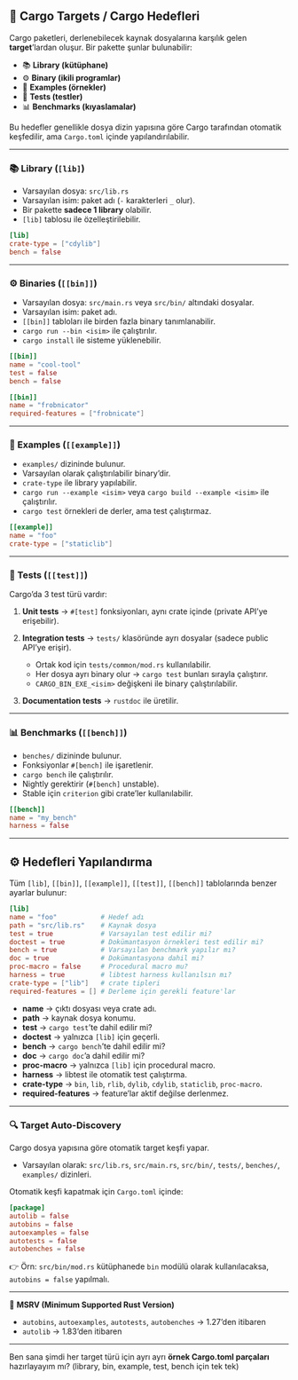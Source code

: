 ## 🎯 Cargo Targets / Cargo Hedefleri

Cargo paketleri, derlenebilecek kaynak dosyalarına karşılık gelen **target**’lardan oluşur. Bir pakette şunlar bulunabilir:

* 📚 **Library (kütüphane)**
* ⚙️ **Binary (ikili programlar)**
* 📝 **Examples (örnekler)**
* 🧪 **Tests (testler)**
* 📊 **Benchmarks (kıyaslamalar)**

Bu hedefler genellikle dosya dizin yapısına göre Cargo tarafından otomatik keşfedilir, ama `Cargo.toml` içinde yapılandırılabilir.

---

### 📚 Library (`[lib]`)

* Varsayılan dosya: `src/lib.rs`
* Varsayılan isim: paket adı (`-` karakterleri `_` olur).
* Bir pakette **sadece 1 library** olabilir.
* `[lib]` tablosu ile özelleştirilebilir.

```toml
[lib]
crate-type = ["cdylib"]
bench = false
```

---

### ⚙️ Binaries (`[[bin]]`)

* Varsayılan dosya: `src/main.rs` veya `src/bin/` altındaki dosyalar.
* Varsayılan isim: paket adı.
* `[[bin]]` tabloları ile birden fazla binary tanımlanabilir.
* `cargo run --bin <isim>` ile çalıştırılır.
* `cargo install` ile sisteme yüklenebilir.

```toml
[[bin]]
name = "cool-tool"
test = false
bench = false

[[bin]]
name = "frobnicator"
required-features = ["frobnicate"]
```

---

### 📝 Examples (`[[example]]`)

* `examples/` dizininde bulunur.
* Varsayılan olarak çalıştırılabilir binary’dir.
* `crate-type` ile library yapılabilir.
* `cargo run --example <isim>` veya `cargo build --example <isim>` ile çalıştırılır.
* `cargo test` örnekleri de derler, ama test çalıştırmaz.

```toml
[[example]]
name = "foo"
crate-type = ["staticlib"]
```

---

### 🧪 Tests (`[[test]]`)

Cargo’da 3 test türü vardır:

1. **Unit tests** → `#[test]` fonksiyonları, aynı crate içinde (private API’ye erişebilir).
2. **Integration tests** → `tests/` klasöründe ayrı dosyalar (sadece public API’ye erişir).

   * Ortak kod için `tests/common/mod.rs` kullanılabilir.
   * Her dosya ayrı binary olur → `cargo test` bunları sırayla çalıştırır.
   * `CARGO_BIN_EXE_<isim>` değişkeni ile binary çalıştırılabilir.
3. **Documentation tests** → `rustdoc` ile üretilir.

---

### 📊 Benchmarks (`[[bench]]`)

* `benches/` dizininde bulunur.
* Fonksiyonlar `#[bench]` ile işaretlenir.
* `cargo bench` ile çalıştırılır.
* Nightly gerektirir (`#[bench]` unstable).
* Stable için `criterion` gibi crate’ler kullanılabilir.

```toml
[[bench]]
name = "my_bench"
harness = false
```

---

## ⚙️ Hedefleri Yapılandırma

Tüm `[lib]`, `[[bin]]`, `[[example]]`, `[[test]]`, `[[bench]]` tablolarında benzer ayarlar bulunur:

```toml
[lib]
name = "foo"           # Hedef adı
path = "src/lib.rs"    # Kaynak dosya
test = true            # Varsayılan test edilir mi?
doctest = true         # Dokümantasyon örnekleri test edilir mi?
bench = true           # Varsayılan benchmark yapılır mı?
doc = true             # Dokümantasyona dahil mi?
proc-macro = false     # Procedural macro mu?
harness = true         # libtest harness kullanılsın mı?
crate-type = ["lib"]   # crate tipleri
required-features = [] # Derleme için gerekli feature'lar
```

* **name** → çıktı dosyası veya crate adı.
* **path** → kaynak dosya konumu.
* **test** → `cargo test`’te dahil edilir mi?
* **doctest** → yalnızca `[lib]` için geçerli.
* **bench** → `cargo bench`’te dahil edilir mi?
* **doc** → `cargo doc`’a dahil edilir mi?
* **proc-macro** → yalnızca `[lib]` için procedural macro.
* **harness** → libtest ile otomatik test çalıştırma.
* **crate-type** → `bin`, `lib`, `rlib`, `dylib`, `cdylib`, `staticlib`, `proc-macro`.
* **required-features** → feature’lar aktif değilse derlenmez.

---

### 🔍 Target Auto-Discovery

Cargo dosya yapısına göre otomatik target keşfi yapar.

* Varsayılan olarak: `src/lib.rs`, `src/main.rs`, `src/bin/`, `tests/`, `benches/`, `examples/` dizinleri.

Otomatik keşfi kapatmak için `Cargo.toml` içinde:

```toml
[package]
autolib = false
autobins = false
autoexamples = false
autotests = false
autobenches = false
```

👉 Örn: `src/bin/mod.rs` kütüphanede `bin` modülü olarak kullanılacaksa, `autobins = false` yapılmalı.

---

📌 **MSRV (Minimum Supported Rust Version)**

* `autobins`, `autoexamples`, `autotests`, `autobenches` → 1.27’den itibaren
* `autolib` → 1.83’den itibaren

---

Ben sana şimdi her target türü için ayrı ayrı **örnek Cargo.toml parçaları** hazırlayayım mı? (library, bin, example, test, bench için tek tek)
